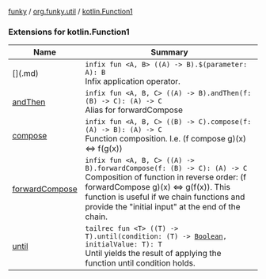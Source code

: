 [funky](../../index.md) / [org.funky.util](../index.md) / [kotlin.Function1](.)

### Extensions for kotlin.Function1

| Name | Summary |
|---|---|
| [$]($.md) | `infix fun <A, B> ((A) -> B).$(parameter: A): B`<br>Infix application operator. |
| [andThen](and-then.md) | `infix fun <A, B, C> ((A) -> B).andThen(f: (B) -> C): (A) -> C`<br>Alias for forwardCompose |
| [compose](compose.md) | `infix fun <A, B, C> ((B) -> C).compose(f: (A) -> B): (A) -> C`<br>Function composition. I.e. (f compose g)(x) &lt;=&gt; f(g(x)) |
| [forwardCompose](forward-compose.md) | `infix fun <A, B, C> ((A) -> B).forwardCompose(f: (B) -> C): (A) -> C`<br>Composition of function in reverse order: (f forwardCompose g)(x) &lt;=&gt; g(f(x)). This function is useful if we chain functions and provide the "initial input" at the end of the chain. |
| [until](until.md) | `tailrec fun <T> ((T) -> T).until(condition: (T) -> `[`Boolean`](https://kotlinlang.org/api/latest/jvm/stdlib/kotlin/-boolean/index.html)`, initialValue: T): T`<br>Until yields the result of applying the function until condition holds. |

